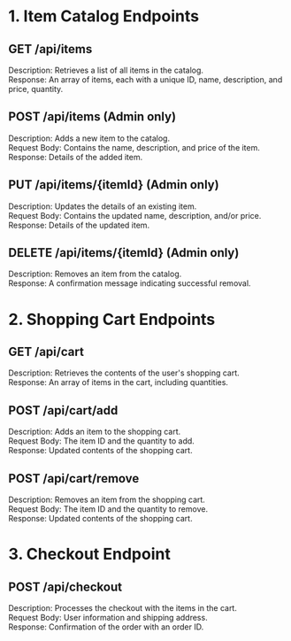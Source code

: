 # 1. Item Catalog Endpoints
## GET /api/items

Description: Retrieves a list of all items in the catalog. \
Response: An array of items, each with a unique ID, name, description, and price, quantity.
## POST /api/items (Admin only)

Description: Adds a new item to the catalog. \
Request Body: Contains the name, description, and price of the item. \
Response: Details of the added item. 
## PUT /api/items/{itemId} (Admin only)

Description: Updates the details of an existing item. \
Request Body: Contains the updated name, description, and/or price. \
Response: Details of the updated item.
## DELETE /api/items/{itemId} (Admin only)

Description: Removes an item from the catalog.\
Response: A confirmation message indicating successful removal.
# 2. Shopping Cart Endpoints
## GET /api/cart

Description: Retrieves the contents of the user's shopping cart. \
Response: An array of items in the cart, including quantities.
## POST /api/cart/add

Description: Adds an item to the shopping cart.\
Request Body: The item ID and the quantity to add.\
Response: Updated contents of the shopping cart.
## POST /api/cart/remove

Description: Removes an item from the shopping cart.\
Request Body: The item ID and the quantity to remove.\
Response: Updated contents of the shopping cart.
# 3. Checkout Endpoint
## POST /api/checkout
Description: Processes the checkout with the items in the cart. \
Request Body: User information and shipping address.\
Response: Confirmation of the order with an order ID.